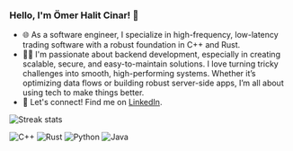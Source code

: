 ### Hello, I'm Ömer Halit Cinar! 👋

- 🌐 As a software engineer, I specialize in high-frequency, low-latency trading software with a robust foundation in C++ and Rust. 
- 👨‍💻 I'm passionate about backend development, especially in creating scalable, secure, and easy-to-maintain solutions. I love turning tricky challenges into smooth, high-performing systems. Whether it’s optimizing data flows or building robust server-side apps, I’m all about using tech to make things better.
- 📣 Let's connect! Find me on [LinkedIn](https://www.linkedin.com/in/omerhalitcinar).

![Streak stats](https://github-readme-streak-stats.herokuapp.com/?user=omerhalid)

![C++](https://img.shields.io/badge/-C++-00599C?style=flat-square&logo=c)
![Rust](https://img.shields.io/badge/-Rust-000000?style=flat-square&logo=rust)
![Python](https://img.shields.io/badge/-Python-3776AB?style=flat-square&logo=python)
![Java](https://img.shields.io/badge/-Java-007396?style=flat-square&logo=java)



<!---
omerhalid/omerhalid's `README.md` displays on the GitHub profile.
Preview the changes to see the magic!
--->
